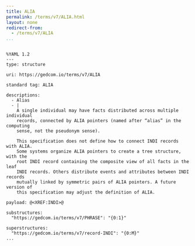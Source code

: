 ```yaml
---
title: ALIA
permalink: /terms/v7/ALIA.html
layout: none
redirect-from:
  - /terms/v7/ALIA
...
```


```

%YAML 1.2
---
type: structure

uri: https://gedcom.io/terms/v7/ALIA

standard tag: ALIA

descriptions:
  - Alias
  - |
    A single individual may have facts distributed across multiple individual
    records, connected by ALIA pointers (named after “alias” in the computing
    sense, not the pseudonym sense).
    
    This specification does not define how to connect INDI records with ALIA.
    Some systems organize ALIA pointers to create a tree structure, with the
    root INDI record containing the composite view of all facts in the leaf
    INDI records. Others distribute events and attributes between INDI records
    mutually linked by symmetric pairs of ALIA pointers. A future version of
    this specification may adjust the definition of ALIA.

payload: @<XREF:INDI>@

substructures:
  "https://gedcom.io/terms/v7/PHRASE": "{0:1}"

superstructures:
  "https://gedcom.io/terms/v7/record-INDI": "{0:M}"
...

```
